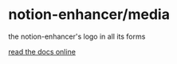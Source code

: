 # notion-enhancer/media

the notion-enhancer's logo in all its forms

[read the docs online](https://notion-enhancer.github.io/about/terms-and-conditions/#branding)
